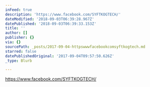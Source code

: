 ```yaml
---
inFeed: true
description: 'https://www.facebook.com/SYFTKOGTECH/'
dateModified: '2018-09-03T06:39:28.967Z'
datePublished: '2018-09-03T06:39:33.153Z'
title: ''
author: []
publisher: {}
via: {}
sourcePath: _posts/2017-09-04-httpswwwfacebookcomsyftkogtech.md
starred: false
datePublishedOriginal: '2017-09-04T09:57:50.626Z'
_type: Blurb

---
```

https://www.facebook.com/SYFTKOGTECH/